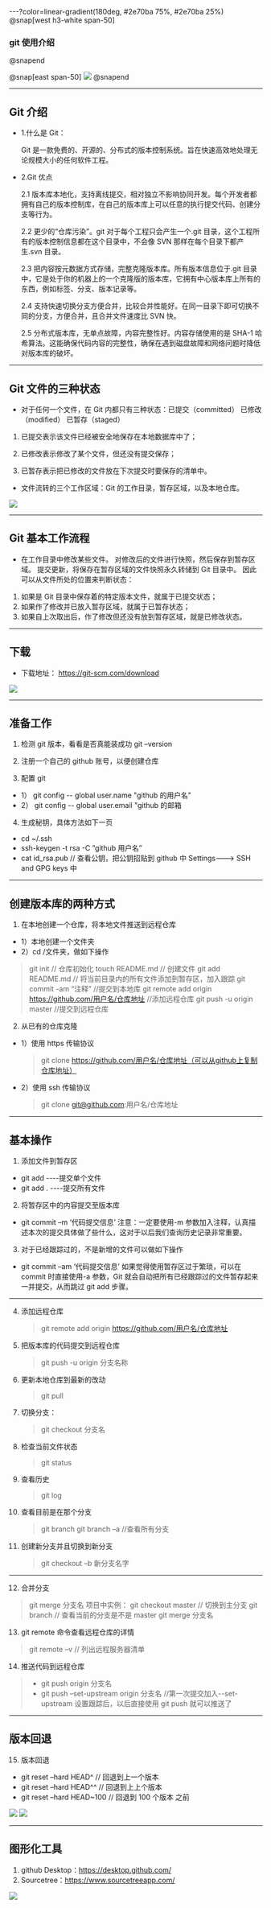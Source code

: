 ---?color=linear-gradient(180deg, #2e70ba 75%, #2e70ba 25%)
@snap[west h3-white span-50]

### git 使用介绍

@snapend

@snap[east span-50]
![](assets/img/circle.png)
@snapend

---

## Git 介绍

- 1.什么是 Git：

  Git 是一款免费的、开源的、分布式的版本控制系统。旨在快速高效地处理无论规模大小的任何软件工程。

- 2.Git 优点

  2.1 版本库本地化，支持离线提交，相对独立不影响协同开发。每个开发者都拥有自己的版本控制库，在自己的版本库上可以任意的执行提交代码、创建分支等行为。

  2.2 更少的“仓库污染”。git 对于每个工程只会产生一个.git 目录，这个工程所有的版本控制信息都在这个目录中，不会像 SVN 那样在每个目录下都产生.svn 目录。

  2.3 把内容按元数据方式存储，完整克隆版本库。所有版本信息位于.git 目录中，它是处于你的机器上的一个克隆版的版本库，它拥有中心版本库上所有的东西，例如标签、分支、版本记录等。

  2.4 支持快速切换分支方便合并，比较合并性能好。在同一目录下即可切换不同的分支，方便合并，且合并文件速度比 SVN 快。

  2.5 分布式版本库，无单点故障，内容完整性好。内容存储使用的是 SHA-1 哈希算法。这能确保代码内容的完整性，确保在遇到磁盘故障和网络问题时降低对版本库的破坏。

---

## Git 文件的三种状态

- 对于任何一个文件，在 Git 内都只有三种状态：已提交（committed） 已修改（modified） 已暂存（staged）

1. 已提交表示该文件已经被安全地保存在本地数据库中了；

2. 已修改表示修改了某个文件，但还没有提交保存；

3. 已暂存表示把已修改的文件放在下次提交时要保存的清单中。

- 文件流转的三个工作区域：Git 的工作目录，暂存区域，以及本地仓库。

![](assets/img/picture.jpg)

---

## Git 基本工作流程

- 在工作目录中修改某些文件。
  对修改后的文件进行快照，然后保存到暂存区域。
  提交更新，将保存在暂存区域的文件快照永久转储到 Git 目录中。
  因此可以从文件所处的位置来判断状态：

1. 如果是 Git 目录中保存着的特定版本文件，就属于已提交状态；
2. 如果作了修改并已放入暂存区域，就属于已暂存状态；
3. 如果自上次取出后，作了修改但还没有放到暂存区域，就是已修改状态。

---

## 下载

- 下载地址： https://git-scm.com/download

![](assets/img/picture1.png)

---

## 准备工作

1. 检测 git 版本，看看是否真能装成功
   git –version

2. 注册一个自己的 github 账号，以便创建仓库

3. 配置 git

- 1） git config -- global user.name "github 的用户名"
- 2） git config -- global user.email "github 的邮箱

4. 生成秘钥，具体方法如下一页

- cd ~/.ssh
- ssh-keygen -t rsa -C ”github 用户名”
- cat id_rsa.pub // 查看公钥，把公钥招贴到 github 中 Settings---> SSH and GPG keys 中

---

## 创建版本库的两种方式

1. 在本地创建一个仓库，将本地文件推送到远程仓库

- 1）本地创建一个文件夹
- 2）cd /文件夹，做如下操作

> git init // 仓库初始化
> touch README.md // 创建文件
> git add README.md // 将当前目录内的所有文件添加到暂存区，加入跟踪
> git commit -am “注释” //提交到本地库
> git remote add origin https://github.com/用户名/仓库地址 //添加远程仓库
> git push -u origin master //提交到远程仓库

2. 从已有的仓库克隆

- 1）使用 https 传输协议
  > git clone https://github.com/用户名/仓库地址（可以从github上复制仓库地址）
- 2）使用 ssh 传输协议
  > git clone git@github.com:用户名/仓库地址

---

## 基本操作

1. 添加文件到暂存区

- git add <filename> ----提交单个文件
- git add . ----提交所有文件

2. 将暂存区中的内容提交至版本库

- git commit –m ‘代码提交信息’
  注意：一定要使用-m 参数加入注释，认真描述本次的提交具体做了些什么，这对于以后我们查询历史记录非常重要。

3. 对于已经跟踪过的，不是新增的文件可以做如下操作

- git commit –am ‘代码提交信息’
  如果觉得使用暂存区过于繁琐，可以在 commit 时直接使用-a 参数，Git 就会自动把所有已经跟踪过的文件暂存起来一并提交，从而跳过 git add 步骤。

---

4. 添加远程仓库

   > git remote add origin https://github.com/用户名/仓库地址

5. 把版本库的代码提交到远程仓库

   > git push -u origin 分支名称

6. 更新本地仓库到最新的改动

   > git pull

7. 切换分支：
   > git checkout 分支名
8. 检查当前文件状态

   > git status

9. 查看历史

   > git log

10. 查看目前是在那个分支

    > git branch
    > git branch –a //查看所有分支

11. 创建新分支并且切换到新分支

    > git checkout –b 新分支名字

---

12. 合并分支

> git merge 分支名
> 项目中实例：
> git checkout master // 切换到主分支
> git branch // 查看当前的分支是不是 master
> git merge 分支名

13. git remote 命令查看远程仓库的详情

> git remote –v // 列出远程服务器清单

14. 推送代码到远程仓库

> - git push origin 分支名
> - git push –set-upstream origin 分支名 //第一次提交加入--set-upstream 设置跟踪后，以后直接使用 git push 就可以推送了

---

## 版本回退

15. 版本回退

- git reset –hard HEAD^ // 回退到上一个版本
- git reset –hard HEAD^^ // 回退到上上个版本
- git reset –hard HEAD~100 // 回退到 100 个版本 之前

![](assets/img/picture2.png)
![](assets/img/picture3.png)

---

## 图形化工具

1. github Desktop：https://desktop.github.com/
2. Sourcetree：https://www.sourcetreeapp.com/

![](assets/img/picture4.png)
